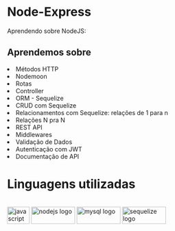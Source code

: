 # Node-Express
Aprendendo sobre NodeJS:

## Aprendemos sobre
 <li>Métodos HTTP
 <li>Nodemoon 
 <li>Rotas
 <li>Controller
 <li>ORM - Sequelize
 <li>CRUD com Sequelize
 <li>Relacionamentos com Sequelize: relações de 1 para n
 <li>Relações N pra N
 <li>REST API
 <li>Middlewares
 <li>Validação de Dados
 <li>Autenticação com JWT
 <li>Documentação de API

 # Linguagens utilizadas 
 <br>   
 <img src="https://cdn.jsdelivr.net/gh/devicons/devicon/icons/javascript/javascript-original.svg" height="40" width="52" alt="javascript logo"/>
 <img src="https://cdn.jsdelivr.net/gh/devicons/devicon/icons/nodejs/nodejs-original-wordmark.svg" height="40" width="102" alt="nodejs logo" />
 <img src="https://cdn.jsdelivr.net/gh/devicons/devicon/icons/mysql/mysql-plain-wordmark.svg" height="40" width="102" alt="mysql logo" />  
 <img src="https://cdn.jsdelivr.net/gh/devicons/devicon/icons/sequelize/sequelize-plain-wordmark.svg" height="40" width="102" alt="sequelize logo" />

          
          
  
